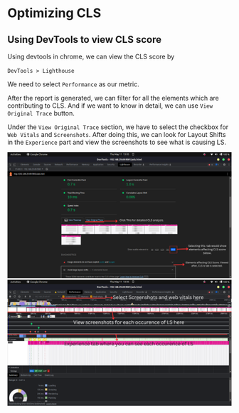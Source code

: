 # Optimizing CLS

## Using DevTools to view CLS score

Using devtools in chrome, we can view the CLS score by 

`DevTools > Lighthouse`

We need to select `Performance` as our metric.

After the report is generated, we can filter for all the elements which are contributing to CLS. And if we want to know in detail, we can use `View Original Trace` button.

Under the `View Original Trace` section, we have to select the checkbox for `Web Vitals` and `Screenshots`. After doing this, we can look for Layout Shifts in the `Experience` part and view the screenshots to see what is causing LS.


![Screenshot 1](/screenshots/1.png)
![Screenshot 2](/screenshots/2.png)